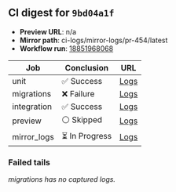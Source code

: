 <!-- AWA-CI-DIGEST -->
## CI digest for `9bd04a1f`

- **Preview URL**: n/a
- **Mirror path**: ci-logs/mirror-logs/pr-454/latest
- **Workflow run**: [18851968068](https://github.com/AlexBomber12/AWA-App/actions/runs/18851968068)

| Job | Conclusion | URL |
| --- | ---------- | --- |
| unit | ✅ Success | [Logs](https://github.com/AlexBomber12/AWA-App/actions/runs/18851968068/job/53790513097) |
| migrations | ❌ Failure | [Logs](https://github.com/AlexBomber12/AWA-App/actions/runs/18851968068/job/53790779831) |
| integration | ✅ Success | [Logs](https://github.com/AlexBomber12/AWA-App/actions/runs/18851968068/job/53790779864) |
| preview | ⚪ Skipped | [Logs](https://github.com/AlexBomber12/AWA-App/actions/runs/18851968068/job/53790941499) |
| mirror_logs | ⏳ In Progress | [Logs](https://github.com/AlexBomber12/AWA-App/actions/runs/18851968068/job/53790941237) |

### Failed tails

_migrations has no captured logs._
